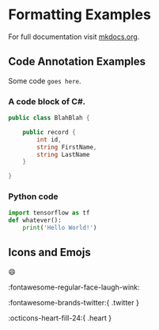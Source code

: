 # Formatting Examples

For full documentation visit [mkdocs.org](https://www.mkdocs.org).

## Code Annotation Examples

Some code `goes here`.


### A code block of C#.

```csharp title="BlahBlah.cs" linenums="1" hl_lines="4 5 6"
public class BlahBlah {

    public record {
        int id,
        string FirstName,
        string LastName
    }

}
```

### Python code

```py
import tensorflow as tf
def whatever():
    print('Hello World!')
```


## Icons and Emojs

:smile:

:fontawesome-regular-face-laugh-wink:

:fontawesome-brands-twitter:{ .twitter }

:octicons-heart-fill-24:{ .heart }
